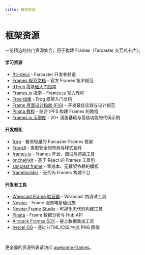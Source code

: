 ```yaml
---
title: 框架资源
---
```


# 框架资源

一份精选的热门资源集合，用于构建 Frames（Farcaster 交互式卡片）。

#### 学习资源

- [/fc-devs](https://warpcast.com/~/channel/fc-devs) - Farcaster 开发者频道
- [Frames 规范文档](./spec) - 官方 Frames 技术规范
- [dTech 零基础入门指南](https://dtech.vision/farcaster/frames/)
- [Frames.js 指南](https://framesjs.org/guides/create-frame) - Frames.js 官方教程
- [Frog 指南](https://frog.fm/getting-started) - Frog 框架入门文档
- [Frame 界面设计指南 (FIG)](https://github.com/paradigmxyz/Fig) - 开发最佳实践与设计规范
- [Pinata 教程](https://docs.pinata.cloud/farcaster/frames#frame-tutorials) - 结合 IPFS 构建 Frames 的教程
- [Frames.js 示例库](https://framesjs.org/examples/basic) - 20+ 涵盖基础与高级功能的代码示例

#### 开发框架

- [frog](https://frog.fm) - 极简轻量的 Farcaster Frames 框架
- [FrogUI](https://frog.fm/ui) - 类型安全的布局与样式组件
- [frames.js](https://framesjs.org/) - Frames 开发、调试与渲染工具
- [onchainkit](https://github.com/coinbase/onchainkit) - 基于 React 的 Frames 工具包
- [simplest frame](https://github.com/depatchedmode/simplest-frame) - 零成本、无框架依赖的模板
- [framebuilder](https://framebuilder.xyz) - 无代码 Frames 构建平台

#### 开发者工具

- [Warpcast Frame 验证器](https://warpcast.com/~/developers/frames-legacy) - Warpcast 内调试工具
- [Neynar](https://docs.neynar.com/docs/how-to-build-farcaster-frames-with-neynar) - Frame 服务端基础设施
- [Neynar Frame Studio](https://neynar.com/nfs) - 可视化无代码构建工具
- [Pinata](https://docs.pinata.cloud/farcaster/frames) - Frame 数据分析与 Hub API
- [Airstack Frames SDK](https://github.com/Airstack-xyz/airstack-frames-sdk) - 链上数据集成工具
- [Vercel OG](https://vercel.com/docs/functions/og-image-generation) - 通过 HTML/CSS 生成 PNG 图像

<br/>

更全面的资源列表请访问 [awesome-frames](https://github.com/davidfurlong/awesome-frames)。
